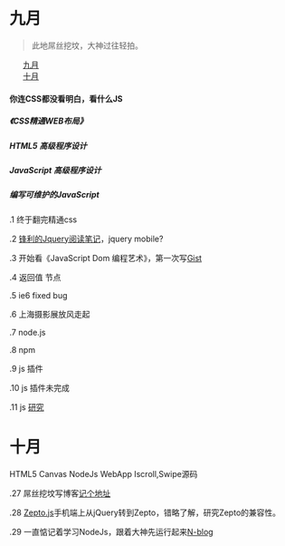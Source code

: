<h1>九月</h1>
<blockquote>
<p>此地屌丝挖坟，大神过往轻拍。</p>
</blockquote>
<ul class="task-list">
	<li><a href="#September">九月</a></li>
	<li><a href="#October">十月</a></li>
</ul>
<h4>你连CSS都没看明白，看什么JS</h4>
<h5>《CSS精通WEB布局》</h5>
<h5>HTML5 高级程序设计</h5>
<h5>JavaScript 高级程序设计</h5>
<h5>编写可维护的JavaScript</h5>
<p>.1 终于翻完精通css</p>
<p>.2 <a href="http://blog.segmentfault.com/susheng/1190000000490150">锋利的Jquery阅读笔记</a>，jquery mobile?</p>
<p>.3 开始看《JavaScript Dom 编程艺术》，第一次写<a href="https://gist.github.com/wallaceyuan">Gist</a></p>
<p>.4 返回值 节点</p>
<p>.5 ie6 fixed bug</p>
<p>.6 上海摄影展放风走起</p>
<p>.7 node.js</p>
<p>.8 npm</p>
<p>.9 js 插件</p>
<p>.10 js 插件未完成</p>
<p>.11 js <a href="http://image.thepaper.cn/html/zt/krzz/index.html?from=singlemessage&isappinstalled=0">研究</a></p>
<h1>十月</h1>
<p>HTML5 Canvas NodeJs WebApp Iscroll,Swipe源码</p>
<p>.27 屌丝挖坟写博客<a href="http://home.cnblogs.com/u/wallaceyuan/">记个地址</a></p>
<p>.28 <a href="http://zeptojs.com/">Zepto.js</a>手机端上从jQuery转到Zepto，错略了解，研究Zepto的兼容性。</p>
<p>.29 一直惦记着学习NodeJs，跟着大神先运行起来<a href="https://github.com/nswbmw/N-blog">N-blog</a></p>